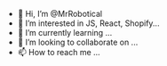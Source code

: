 - 👋 Hi, I’m @MrRobotical
- 👀 I’m interested in JS, React, Shopify...
- 🌱 I’m currently learning ...
- 💞️ I’m looking to collaborate on ...
- 📫 How to reach me ...

<!---
MrRobotical/MrRobotical is a ✨ special ✨ repository because its `README.md` (this file) appears on your GitHub profile.
You can click the Preview link to take a look at your changes.
--->
